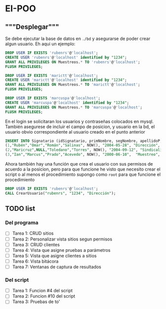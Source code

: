 # EI-POO
## """Desplegar"""
Se debe ejecutar la base de datos en `./bd` y asegurarse de 
poder crear algun usuario. Eh aqui un ejemplo:
```sql
DROP USER IF EXISTS 'rubenrs'@'localhost';
CREATE USER 'rubenrs'@'localhost' identified by "1234";
GRANT ALL PRIVILEGES ON Muestreos.* TO 'rubenrs'@'localhost';
FLUSH PRIVILEGES;

DROP USER IF EXISTS 'marictt'@'localhost';
CREATE USER 'marictt'@'localhost' identified by "1234";
GRANT ALL PRIVILEGES ON Muestreos.* TO 'marictt'@'localhost';
FLUSH PRIVILEGES;

DROP USER IF EXISTS 'marcuspa'@'localhost';
CREATE USER 'marcuspa'@'localhost' identified by "1234";
GRANT ALL PRIVILEGES ON Muestreos.* TO 'marcuspa'@'localhost';
FLUSH PRIVILEGES;
```

En el login se solicitaran los usuarios y contraseñas colocados
en mysql. También asegurese de incluir el campo de posicion,
y usuario en la bd, el usuario obvio correspondiente al usuario
creado en el punto anterior
```sql
INSERT INTO Signatario (idSignatario, primNombre, segNombre, apellidoP, apellidoM,fIngreso,fNacimiento, posicion, usuario) VALUES
(1,"Rubén","Omar","Román","Salinas", NOW(), "2004-05-28", "Dirección", "rubenrs@localhost"),
(2,"Maricruz",NULL,"Toledano","Torres", NOW(), "2004-09-12", "Sindicalizado", "marictt@localhost"),
(3,"Ian","Marcus","Prado","Acevedo", NOW(), "2000-06-10",  "Muestreo", "marcuspa@localhost");
```

Ahora también hay una función que crea el usuario con sus permisos de
acuerdo a la posicion, pero para que funcione he visto que necesito 
crear el script o al menos el procedimiento supongo como `root` para
que funcione el procedimiento
```sql
DROP USER IF EXISTS 'rubenrs'@'localhost';
CALL CrearUsuario("rubenrs", "1234", "Dirección");
```

## TODO list
### Del programa
- [ ] Tarea 1: CRUD sitios
- [ ] Tarea 2: Personalizar vista sitios segun permisos
- [ ] Tarea 3: CRUD clientes
- [ ] Tarea 4: Vista que asigne pruebas a parámetros
- [ ] Tarea 5: Vista que asigne clientes a sitios
- [ ] Tarea 6: Vista bitácora
- [ ] Tarea 7: Ventanas de captura de resultados

### Del script
- [ ] Tarea 1: Funcion #4 del script
- [ ] Tarea 2: Funcion #10 del script
- [ ] Tarea 3: Pruebas de to'
